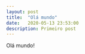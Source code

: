 ```yaml
---
layout: post
title:  "Olá mundo"
date:   2020-05-13 23:53:00
description: Primeiro post
---
```


Olá mundo!
